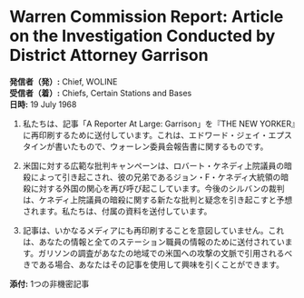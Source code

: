 # Warren Commission Report: Article on the Investigation Conducted by District Attorney Garrison

**発信者（発）:** Chief, WOLINE  
**受信者（着）:** Chiefs, Certain Stations and Bases  
**日時:** 19 July 1968

1. 私たちは、記事「A Reporter At Large: Garrison」を『THE NEW YORKER』に再印刷するために送付しています。これは、エドワード・ジェイ・エプスタインが書いたもので、ウォーレン委員会報告書に関するものです。

2. 米国に対する広範な批判キャンペーンは、ロバート・ケネディ上院議員の暗殺によって引き起こされ、彼の兄弟であるジョン・F・ケネディ大統領の暗殺に対する外国の関心を再び呼び起こしています。今後のシルバンの裁判は、ケネディ上院議員の暗殺に関する新たな批判と疑念を引き起こすと予想されます。私たちは、付属の資料を送付しています。

3. 記事は、いかなるメディアにも再印刷することを意図していません。これは、あなたの情報と全てのステーション職員の情報のために送付されています。ガリソンの調査があなたの地域での米国への攻撃の文脈で引用されるべきである場合、あなたはその記事を使用して興味を引くことができます。

**添付:** 1つの非機密記事